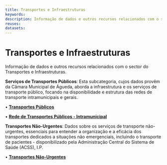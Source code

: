 ```yaml
---
title: Transportes e Infraestruturas
keywords:
description: Informação de dados e outros recursos relacionados com o sector do Transportes e Infraestruturas.
reuses:
datasets:
---
```

# Transportes e Infraestruturas

Informação de dados e outros recursos relacionados com o sector do Transportes e Infraestruturas.

**Serviços de Transportes Públicos**: Esta subcategoria, cujos dados provêm da Câmara Municipal de Águeda, aborda a infraestrutura e os serviços de transporte público, focando na disponibilidade e estrutura das redes de transporte intramunicipais e gerais.

•	[**Transportes Públicos**](https://dados.gov.pt/pt/datasets/transportes-publicos-1/)



•	[**Rede de Transportes Públicos - Intramunicipal**](https://dados.gov.pt/pt/datasets/rede-de-transportes-publicos-municipal-1/)

**Transportes Não-Urgentes**: Dados sobre os serviços de transporte não-urgentes, essenciais para entender a organização e a eficácia dos transportes dedicados a situações não emergenciais, incluindo o transporte de pacientes - disponibilizado pela Administração Central do Sistema de Saúde (ACSS), I.P.

•	[**Transportes Não-Urgentes**](https://dados.gov.pt/pt/datasets/transportes-nao-urgentes-1/)

